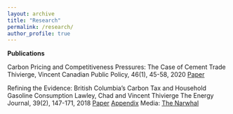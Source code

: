 ```yaml
---
layout: archive
title: "Research"
permalink: /research/
author_profile: true
---
```


**Publications**

Carbon Pricing and Competitiveness Pressures: The Case of Cement Trade
Thivierge, Vincent
Canadian Public Policy, 46(1), 45-58, 2020
[Paper](https://www.utpjournals.press/doi/abs/10.3138/cpp.2017-074?journalCode=cpp})

Refining the Evidence: British Columbia’s Carbon Tax and Household Gasoline Consumption
Lawley, Chad and Vincent Thivierge
The Energy Journal, 39(2), 147-171, 2018
[Paper](https://www.iaee.org/energyjournal/article/3056) [Appendix](https://www.iaee.org/ej/appendix/EJ392_Appendix_Lawley.pdf)
Media: [The Narwhal](https://thenarwhal.ca/gas-tax-ontario-alberta/)

